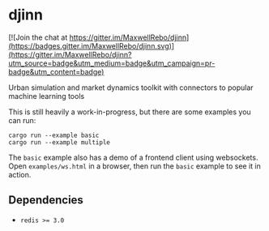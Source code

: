# djinn

[![Join the chat at https://gitter.im/MaxwellRebo/djinn](https://badges.gitter.im/MaxwellRebo/djinn.svg)](https://gitter.im/MaxwellRebo/djinn?utm_source=badge&utm_medium=badge&utm_campaign=pr-badge&utm_content=badge)

Urban simulation and market dynamics toolkit with connectors to popular machine learning tools

This is still heavily a work-in-progress, but there are some examples you can run:

    cargo run --example basic
    cargo run --example multiple

The `basic` example also has a demo of a frontend client using websockets. Open `examples/ws.html` in a browser, then run the `basic` example to see it in action.

## Dependencies

- `redis >= 3.0`
